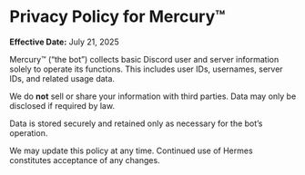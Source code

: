 # Privacy Policy for Mercury™

**Effective Date:** July 21, 2025

Mercury™ (“the bot”) collects basic Discord user and server information solely to operate its functions. This includes user IDs, usernames, server IDs, and related usage data.

We do **not** sell or share your information with third parties. Data may only be disclosed if required by law.

Data is stored securely and retained only as necessary for the bot’s operation.  

We may update this policy at any time. Continued use of Hermes constitutes acceptance of any changes.
